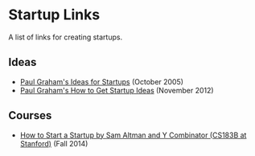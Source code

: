 Startup Links
=============
A list of links for creating startups.

Ideas
-----
- [Paul Graham's Ideas for Startups](http://www.paulgraham.com/ideas.html) (October 2005)
- [Paul Graham's How to Get Startup Ideas](http://paulgraham.com/startupideas.html) (November 2012)

Courses
-------
- [How to Start a Startup by Sam Altman and Y Combinator (CS183B at Stanford)](http://startupclass.samaltman.com/) (Fall 2014)
